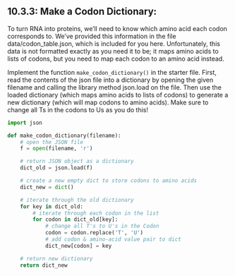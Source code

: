 ## 10.3.3: Make a Codon Dictionary:
To turn RNA into proteins, we’ll need to know which amino acid each codon corresponds to. We’ve provided this information in the file data/codon_table.json, which is included for you here. Unfortunately, this data is not formatted exactly as you need it to be; it maps amino acids to lists of codons, but you need to map each codon to an amino acid instead.

Implement the function ```make_codon_dictionary()``` in the starter file. First, read the contents of the json file into a dictionary by opening the given filename and calling the library method json.load on the file. Then use the loaded dictionary (which maps amino acids to lists of codons) to generate a new dictionary (which will map codons to amino acids). Make sure to change all Ts in the codons to Us as you do this!

```python
import json

def make_codon_dictionary(filename):
    # open the JSON file
    f = open(filename, 'r')

    # return JSON object as a dictionary
    dict_old = json.load(f)

    # create a new empty dict to store codons to amino acids
    dict_new = dict()

    # iterate through the old dictionary
    for key in dict_old:
        # iterate through each codon in the list
        for codon in dict_old[key]:
            # change all T's to U's in the Codon
            codon = codon.replace('T', 'U')
            # add codon & amino-acid value pair to dict
            dict_new[codon] = key

    # return new dictionary
    return dict_new
```